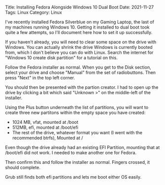 Title: Installing Fedora Alongside Windows 10 Dual Boot
Date: 2021-11-27
Tags: Linux
Category: Linux

I've recently installed Fedora Silverblue on my Gaming Laptop, the last of my machines running Windows 10.
Getting it installed to dual boot took quite a few attempts, so I'll document here how to set it up successfully.

If you haven't already, you will need to clear some space on the drive with Windows. You can actually shrink the drive Windows is currently booted from, which
I don't believe you can do with Linux. Search the internet for "Windows 10 create disk partition" for a tutorial on this.

Follow the Fedora installer as normal. When you get to the Disk section, select your drive and choose "Manual" from
the set of radiobuttons. Then press "Next" in the top left corner.

You should then be presented with the partion creator. I had to open up the drive by clicking a bit
which said "Unknown >" on the middle-left of the installer.

Using the Plus button underneath the list of partitions, you will want to create three new partitons within the empty space you have created:

- 1024 MB, vfat, mounted at /boot
- 512MB, efi, mounted at /boot/efi
- The rest of the drive, whatever format you want (I went with the recommended btrfs), Mounted at /

Even though the drive already had an existing EFI Partition, mounting that at /boot/efi did not work. I needed to make another one for Fedora.

Then confirm this and follow the installer as normal. Fingers crossed, it should complete.

Grub still finds both efi partitions and lets me boot either OS easily.
